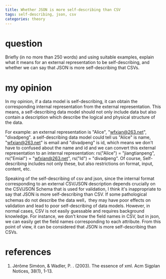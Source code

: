 ```yaml
---
title: Whether JSON is more self-describing than CSV
tags: self-describing, json, csv
categories: theory
---
```


# question
Briefly (in no more than 250 words) and using suitable examples, explain what it means for an external representation to be self-describing, and whether we can say that JSON is more self-describing that CSVs.

# my opinion
In my opinion, if a data model is self-describing, it can obtain the corresponding internal representation from the external representation. This means, a self-describing data model should not only include data but also contain a description which describe the logical and physical structure of the data.

For example: an external representation is "Alice", "wfxian@263.net", "divadpeng". a self-describing data model could tell us "Alice" is name, "wfxian@263.net" is email and "divadpeng" is id, which means we don't have to confused about the name and id and we can convert this external representation to an internal representation: rs("Alice") = "jiangtianpeng", rs("Emial") = "wfxian@263.net", rs("Id") = "divadpeng". Of course, Self-describing includes not only these, but also restrictions on format, input, content, etc.

Speaking of the self-describing of csv and json, since the internal format corresponding to an external CSV/JSON description depends crucially on the CSV/JSON Schema that is used for validation, I think it's inappropriate to say that JSON is more self-describing than CSV. If some pathological schemas do not describe the data well，they may have poor effects on validation and lead to poor self-describing of data models. However, in normal cases, CSV is not easily guessable and requires background knowledge. For instance, we don't know the field names in CSV, but in json, we can easily get the field names corresponding to each attribute. From this point of view, it can be considered that JSON is more self-describing than CSVs. 


# references
1. Jérôme Siméon, & Wadler, P. . (2003). The essence of xml. Acm Sigplan Notices, 38(1), 1-13.
